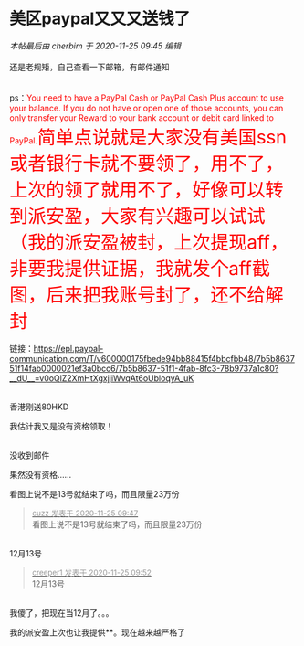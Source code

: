 # 美区paypal又又又送钱了


<i class="pstatus"> 本帖最后由 cherbim 于 2020-11-25 09:45 编辑 </i><br />
<br />
还是老规矩，自己查看一下邮箱，有邮件通知<br />
<br />
<br />
ps：<font color="Red">You need to have a PayPal Cash or PayPal Cash Plus account to use your balance. If you do not have or open one of those accounts, you can only transfer your Reward to your bank account or debit card linked to PayPal.<font size="6">简单点说就是大家没有美国ssn或者银行卡就不要领了，用不了，上次的领了就用不了，好像可以转到派安盈，大家有兴趣可以试试（我的派安盈被封，上次提现aff，非要我提供证据，我就发个aff截图，后来把我账号封了，还不给解封</font></font><br />
<br />
链接：https://epl.paypal-communication.com/T/v600000175fbede94bb88415f4bbcfbb48/7b5b863751f14fab0000021ef3a0bcc6/7b5b8637-51f1-4fab-8fc3-78b9737a1c80?__dU__=v0oQlZ2XmHtXgxjjiWvqAt6oUbloqyA_uK<br />
<br />
<img id="aimg_lShy6" onclick="zoom(this, this.src, 0, 0, 0)" class="zoom" src="https://s3.ax1x.com/2020/11/25/DUwEXF.jpg" onmouseover="img_onmouseoverfunc(this)" onload="thumbImg(this)" border="0" alt="" />

香港刚送80HKD

我估计我又是没有资格领取！<br />
<br />
<img src="static/image/smiley/default/mad.gif" smilieid="11" border="0" alt="" /><img src="static/image/smiley/default/mad.gif" smilieid="11" border="0" alt="" /><img src="static/image/smiley/default/mad.gif" smilieid="11" border="0" alt="" />

没收到邮件<img src="static/image/smiley/default/mad.gif" smilieid="11" border="0" alt="" />

果然没有资格……

看图上说不是13号就结束了吗，而且限量23万份

<div class="quote"><blockquote><font size="2"><a href="https://www.hostloc.com/forum.php?mod=redirect&amp;goto=findpost&amp;pid=9513144&amp;ptid=771060" target="_blank"><font color="#999999">cuzz 发表于 2020-11-25 09:47</font></a></font><br />
看图上说不是13号就结束了吗，而且限量23万份</blockquote></div><br />
12月13号

<div class="quote"><blockquote><font size="2"><a href="https://www.hostloc.com/forum.php?mod=redirect&amp;goto=findpost&amp;pid=9513184&amp;ptid=771060" target="_blank"><font color="#999999">creeper1 发表于 2020-11-25 09:52</font></a></font><br />
12月13号</blockquote></div><br />
我傻了，把现在当12月了。。。

我的派安盈上次也让我提供**。现在越来越严格了
